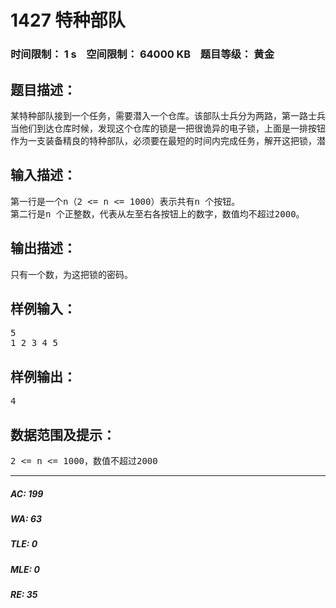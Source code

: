 # 1427 特种部队   
### 时间限制： 1 s&nbsp;&nbsp;&nbsp;&nbsp;空间限制： 64000 KB&nbsp;&nbsp;&nbsp;&nbsp;题目等级： 黄金  
## 题目描述：  

<pre>
某特种部队接到一个任务，需要潜入一个仓库。该部队士兵分为两路，第一路士兵已经在正面牵制住了敌人，第二路士兵正在悄悄地从后方秘密潜入敌人的仓库。  
当他们到达仓库时候，发现这个仓库的锁是一把很诡异的电子锁，上面是一排按钮，每个按钮上都有一个数字。10 秒钟后，总部返回了该锁的技术信息。要解开这把锁，首先要从左边的第一个按钮开始向右按动，中间可以跳过某些按钮，按动到最右边的按钮后，反向向左按动。最终，每个按钮都要按且仅按一次。每两个相邻按钮上数字之差的总和的最小值，便是解开这把锁的密码。  
作为一支装备精良的特种部队，必须要在最短的时间内完成任务，解开这把锁，潜入仓库。
</pre>
  
  
## 输入描述：  

<pre>
第一行是一个n（2 <= n <= 1000）表示共有n 个按钮。  
第二行是n 个正整数，代表从左至右各按钮上的数字，数值均不超过2000。
</pre>
  
  
## 输出描述：  

<pre>
只有一个数，为这把锁的密码。
</pre>
  
  
## 样例输入：  

<pre>
5  
1 2 3 4 5
</pre>
  
  
## 样例输出：  

<pre>
4
</pre>
  
  
## 数据范围及提示：  

<pre>
2 <= n <= 1000，数值不超过2000
</pre>
  
  
***  

##### AC: 199  
##### WA: 63  
##### TLE: 0  
##### MLE: 0  
##### RE: 35  
